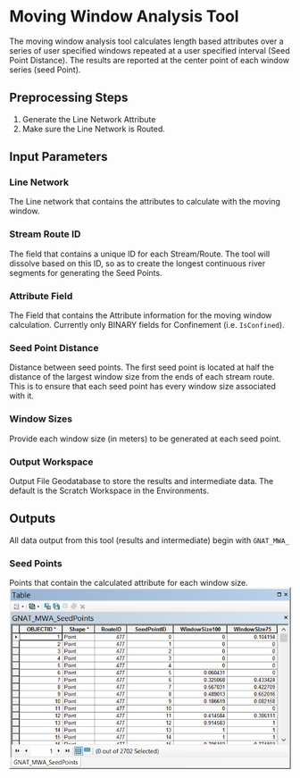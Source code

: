 Moving Window Analysis Tool 
===========================

The moving window analysis tool calculates length based attributes over a series of user specified windows repeated at a user specified interval (Seed Point Distance). The results are reported at the center point of each window series (seed Point).

## Preprocessing Steps

1. Generate the Line Network Attribute 
2. Make sure the Line Network is Routed.

## Input Parameters

### Line Network
The Line network that contains the attributes to calculate with the moving window.

### Stream Route ID
The field that contains a unique ID for each Stream/Route. The tool will dissolve based on this ID, so as to create the longest continuous river segments for generating the Seed Points.

### Attribute Field
The Field that contains the Attribute information for the moving window calculation. Currently only BINARY fields for Confinement (i.e. `IsConfined`).

### Seed Point Distance
Distance between seed points. The first seed point is located at half the distance of the largest window size from the ends of each stream route. This is to ensure that each seed point has every window size associated with it.

### Window Sizes
Provide each window size (in meters) to be generated at each seed point.

### Output Workspace
Output File Geodatabase to store the results and intermediate data. The default is the Scratch Workspace in the Environments. 


## Outputs
All data output from this tool (results and intermediate) begin with `GNAT_MWA_`

### Seed Points
Points that contain the calculated attribute for each window size.
![](Images/GNAT_MWA_SeedPointTable.PNG) 

